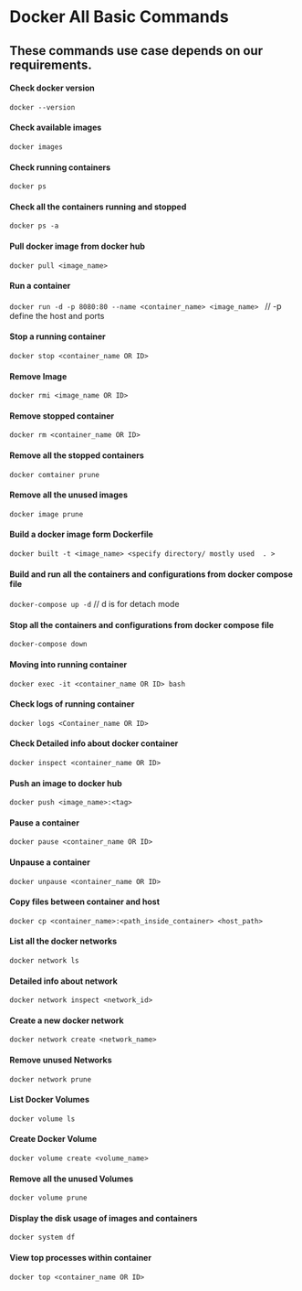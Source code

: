 # Docker All Basic Commands

## These commands use case depends on our requirements.

#### Check docker version
`docker --version`
#### Check  available images
`docker images`
#### Check running containers
`docker ps`
#### Check all the containers running and stopped
`docker ps -a`
#### Pull docker image from docker hub
`docker pull <image_name>`
#### Run a container 
`docker run -d -p 8080:80 --name <container_name> <image_name> ` // -p define the host and  ports 
#### Stop a running container
`docker stop <container_name OR ID>`
#### Remove Image
`docker rmi <image_name OR ID>`
#### Remove stopped container
`docker rm <container_name OR ID>`
#### Remove all the stopped containers
`docker comtainer prune`
#### Remove all the unused images
`docker image prune`
#### Build a docker image form Dockerfile
`docker built -t <image_name> <specify directory/ mostly used  . >`
#### Build and run all the containers and configurations from docker compose file
`docker-compose up -d`
// d is for detach mode
#### Stop all the containers and configurations from docker compose file
`docker-compose down`
#### Moving into running container
`docker exec -it <container_name OR ID> bash`
#### Check logs of running container
`docker logs <Container_name OR ID>`
#### Check Detailed info about docker container
`docker inspect <container_name OR ID>`
#### Push an image to docker hub 
`docker push <image_name>:<tag>`
#### Pause a container
`docker pause <container_name OR ID>`
#### Unpause a container
`docker unpause <container_name OR ID>`
#### Copy files between container and host
`docker cp <container_name>:<path_inside_container> <host_path>`
#### List all the docker networks
`docker network ls`
#### Detailed info about network
`docker network inspect <network_id>`
#### Create a new docker network
`docker network create <network_name>`
#### Remove unused Networks
`docker network prune`
#### List Docker Volumes
`docker volume ls`
#### Create Docker Volume
`docker volume create <volume_name>`
#### Remove all the unused Volumes
`docker volume prune`
#### Display the disk usage of images and containers
`docker system df`
#### View top processes within container
`docker top <container_name OR ID>`

